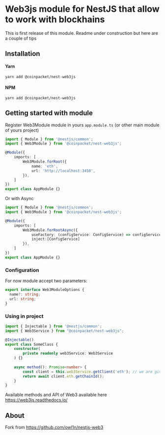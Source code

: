 # Web3js module for NestJS that allow to work with blockhains

This is first release of this module. Readme under construction but here are a couple of tips

## Installation

#### Yarn
`yarn add @coinpacket/nest-web3js`

#### NPM
`yarn add @coinpacket/nest-web3js`

## Getting started with module

Register Web3Module module in yours `app.module.ts` (or other main module of yours project)

```typescript
import { Module } from '@nestjs/common';
import { Web3Module } from '@coinpacket/nest-web3js';

@Module({
    imports: [
        Web3Module.forRoot({
            name: 'eth',
            url: 'http://localhost:3450',
        }),
    ]
})
export class AppModule {}

```

Or with Async

```typescript
import { Module } from '@nestjs/common';
import { Web3Module } from '@coinpacket/nest-web3js';

@Module({
    imports: [
        Web3Module.forRootAsync({
            useFactory: (configService: ConfigService) => configService.get('web3'),
            inject:[ConfigService]
        }),
    ]
})
export class AppModule {}
```

### Configuration

For now module accept two parameters:

```typescript
export interface Web3ModuleOptions {
  name?: string;
  url: string;
}
```

### Using in project

```typescript
import { Injectable } from '@nestjs/common';
import { Web3Service } from "@coinpacket/nest-web3js";

@Injectable()
export class SomeClass {
    constructor(
        private readonly web3Service: Web3Service
    ) {}
    
    async method(): Promise<number> {
        const client = this.web3Service.getClient('eth'); // we are give name of client in config file
        return await client.eth.getChainId();
    }
}
```

Available methods and API of Web3 available here https://web3js.readthedocs.io/

## About
Fork from https://github.com/owl1n/nestjs-web3